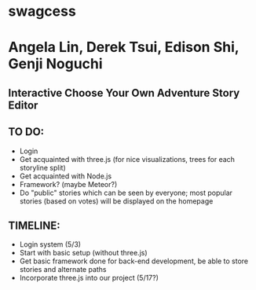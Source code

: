 # swagcess
# Angela Lin, Derek Tsui, Edison Shi, Genji Noguchi
## Interactive Choose Your Own Adventure Story Editor

## TO DO:
 * Login
 * Get acquainted with three.js (for nice visualizations, trees for each storyline split)
 * Get acquainted with Node.js
 * Framework? (maybe Meteor?)
 * Do "public" stories which can be seen by everyone; most popular stories (based on votes) will be displayed on the homepage
 
## TIMELINE:
 * Login system (5/3)
 * Start with basic setup (without three.js)
 * Get basic framework done for back-end development, be able to store stories and alternate paths 
 * Incorporate three.js into our project (5/17?)
